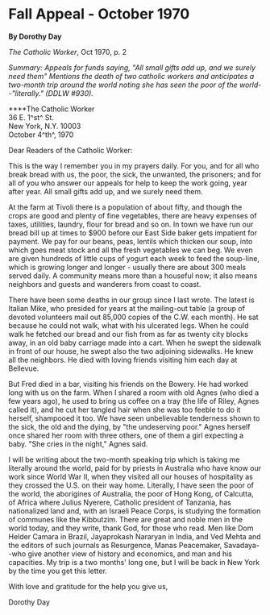 Fall Appeal - October 1970
==========================

**By Dorothy Day**

*The Catholic Worker*, Oct 1970, p. 2

*Summary: Appeals for funds saying, "All small gifts add up, and we
surely need them" Mentions the death of two catholic workers and
anticipates a two-month trip around the world noting she has seen the
poor of the world--"literally." (DDLW \#930).*

****The Catholic Worker \
36 E. 1^st^ St. \
New York, N.Y. 10003 \
October 4^th^, 1970

Dear Readers of the Catholic Worker:

This is the way I remember you in my prayers daily. For you, and for all
who break bread with us, the poor, the sick, the unwanted, the
prisoners; and for all of you who answer our appeals for help to keep
the work going, year after year. All small gifts add up, and we surely
need them.

At the farm at Tivoli there is a population of about fifty, and though
the crops are good and plenty of fine vegetables, there are heavy
expenses of taxes, utilities, laundry, flour for bread and so on. In
town we have run our bread bill up at times to \$900 before our East
Side baker gets impatient for payment. We pay for our beans, peas,
lentils which thicken our soup, into which goes meat stock and all the
fresh vegetables we can beg. We even are given hundreds of little cups
of yogurt each week to feed the soup-line, which is growing longer and
longer - usually there are about 300 meals served daily. A community
means more than a houseful now; it also means neighbors and guests and
wanderers from coast to coast.

There have been some deaths in our group since I last wrote. The latest
is Italian Mike, who presided for years at the mailing-out table (a
group of devoted volunteers mail out 85,000 copies of the C.W. each
month). He sat because he could not walk, what with his ulcerated legs.
When he could walk he fetched our bread and our fish from as far as
twenty city blocks away, in an old baby carriage made into a cart. When
he swept the sidewalk in front of our house, he swept also the two
adjoining sidewalks. He knew all the neighbors. He died with loving
friends visiting him each day at Bellevue.

But Fred died in a bar, visiting his friends on the Bowery. He had
worked long with us on the farm. When I shared a room with old Agnes
(who died a few years ago), he used to bring us coffee on a tray (the
life of Riley, Agnes called it), and he cut her tangled hair when she
was too feeble to do it herself, shampooed it too. We have seen
unbelievable tenderness shown to the sick, the old and the dying, by
"the undeserving poor." Agnes herself once shared her room with three
others, one of them a girl expecting a baby. "She cries in the night,"
Agnes said.

I will be writing about the two-month speaking trip which is taking me
literally around the world, paid for by priests in Australia who have
know our work since World War II, when they visited all our houses of
hospitality as they crossed the U.S. on their way home. Literally, I
have seen the poor of the world, the aborigines of Australia, the poor
of Hong Kong, of Calcutta, of Africa where Julius Nyerere, Catholic
president of Tanzania, has nationalized land and, with an Israeli Peace
Corps, is studying the formation of communes like the Kibbutzim. There
are great and noble men in the world today, and they write, thank God,
for those who read. Men like Dom Helder Camara in Brazil, Jayaprokash
Nararyan in India, and Ved Mehta and the editors of such journals as
Resurgence, Manas Peacemaker, Savadaya--who give another view of history
and economics, and man and his capacities. My trip is a two months' long
one, but I will be back in New York by the time you get this letter.

With love and gratitude for the help you give us,

Dorothy Day
